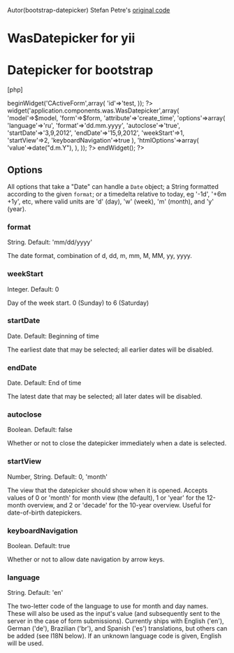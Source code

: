 Autor(bootstrap-datepicker) Stefan Petre's [original code](http://www.eyecon.ro/bootstrap-datepicker/)

WasDatepicker for yii
=============

# Datepicker for bootstrap

[php]
<?php $form=$this->beginWidget('CActiveForm',array(
	'id'=>'test,

)); ?>

<?php
                $this->widget('application.components.was.WasDatepicker',array(
                    'model'=>$model,
                    'form'=>$form,
                    'attribute'=>'create_time',
                    'options'=>array(
                        'language'=>'ru',
                        'format'=>'dd.mm.yyyy',
                        'autoclose'=>'true',
                        'startDate'=>'3,9,2012',
                        'endDate'=>'15,9,2012',
                        'weekStart'=>1,
                        'startView'=>2,
                        'keyboardNavigation'=>true
                    ),
                    'htmlOptions'=>array(
                        'value'=>date("d.m.Y"),
                    ),
                ));
?>

<?php $this->endWidget(); ?>


## Options

All options that take a "Date" can handle a `Date` object; a String formatted according to the given `format`; or a timedelta relative to today, eg '-1d', '+6m +1y', etc, where valid units are 'd' (day), 'w' (week), 'm' (month), and 'y' (year).

### format

String.  Default: 'mm/dd/yyyy'

The date format, combination of d, dd, m, mm, M, MM, yy, yyyy.

### weekStart

Integer.  Default: 0

Day of the week start. 0 (Sunday) to 6 (Saturday)

### startDate

Date.  Default: Beginning of time

The earliest date that may be selected; all earlier dates will be disabled.

### endDate

Date.  Default: End of time

The latest date that may be selected; all later dates will be disabled.

### autoclose

Boolean.  Default: false

Whether or not to close the datepicker immediately when a date is selected.

### startView

Number, String.  Default: 0, 'month'

The view that the datepicker should show when it is opened.  Accepts values of 0 or 'month' for month view (the default), 1 or 'year' for the 12-month overview, and 2 or 'decade' for the 10-year overview.  Useful for date-of-birth datepickers.

### keyboardNavigation

Boolean.  Default: true

Whether or not to allow date navigation by arrow keys.

### language

String.  Default: 'en'

The two-letter code of the language to use for month and day names.  These will also be used as the input's value (and subsequently sent to the server in the case of form submissions).  Currently ships with English ('en'), German ('de'), Brazilian ('br'), and Spanish ('es') translations, but others can be added (see I18N below).  If an unknown language code is given, English will be used.
